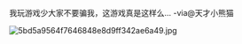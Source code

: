 


我玩游戏少大家不要骗我，这游戏真是这样么... -via@天才小熊猫

![5bd5a9564f7646848e8d9ff342ae6a49.jpg](https://wxlzmt.github.io/cdn1/ext/qw/groups/40025/5bd5a9564f7646848e8d9ff342ae6a49.jpg)







